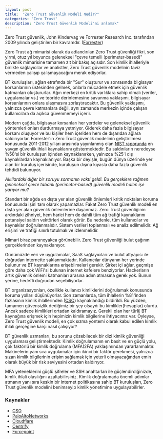 ```yaml
---
layout: post
title:  "Zero Trust Güvenlik Modeli Nedir?"
categories: "Zero Trust"
description: "Zero Trust Güvenlik Modeli'ni anlamak"
---
```


Zero Trust güvenlik, John Kindervag ve Forrester Research Inc. tarafından 2009 yılında geliştirilen bir kavramdır. ([Forrester](http://www.virtualstarmedia.com/downloads/Forrester_zero_trust_DNA.pdf))

Zero Trust ağ mimarisi olarak da adlandırılan Zero Trust güvenliği fikri, son yirmi, otuz yıl boyunca geleneksel "çevre temelli (perimeter-based)" güvenlik mimarisine tamamen zıt bir bakış açısıdır. Son kimlik ihlalleriyle birlikte sağlayıcılar ve analistler, Zero Trust güvenlik modelinin taviz vermeden çalışıp çalışmayacağını merak ediyorlar.

BT kuruluşları, ağları etrafında bir "Sur" oluşturur ve sonrasında bilgisayar korsanlarının üstesinden gelmek, onlarla mücadele etmek için güvenlik katmanları oluştururlar. Ağın merkezi en kritik varlıklara sahip olmalı (veriler, uygulamalar vs.) ve teoride derinlemesine savunma yaklaşımı, bilgisayar korsanlarının onlara ulaşmasını zorlaştıracaktır. Bu güvenlik yaklaşımı, yalnızca çevre katmanlara değil, aynı zamanda merkezin içinde çalışan kullanıcılara da açıkca güvenmemeyi içerir.

Modern çağda, bilgisayar korsanları her yerdeler ve geleneksel güvenlik yöntemleri onları durdurmaya yetmiyor. Giderek daha fazla bilgisayar korsanı oluşuyor ve bu kişiler hem içeriden hem de dışarıdan ağlara saldırıyorlar. Forrester’ın Zero Trust güvenlik modelinin geliştirilmesi konusunda 2011-2012 yılları arasında yayınlanmış olan [NIST raporunda](https://www.nist.gov/sites/default/files/documents/2017/06/05/040813_forrester_research.pdf) en yaygın güvenlik ihlali kaynaklarını göstermektedir. Bu saldırıların neredeyse %50'si bir kuruluşun içinden kaynaklanırken, yalnızca %25'i dış kaynaklardan kaynaklanıyor. Başka bir deyişle, bugün dünya üzerinde yer alan bir kuruluş içerisinde, kuruluşun dışına kıyasla daha fazla güvenlik tehdidi bulunuyor. 

*Akıllardaki diğer bir soruyu sormanın vakti geldi. Bu gerçeklere rağmen geleneksel çevre tabanlı (perimeter-based) güvenlik modeli halen işe yarıyor mu?*

Standart bir ağda en dışta yer alan güvenlik önlemleri kritik noktaları koruma konusunda işini tam olarak yapamazlar. Fakat Zero Trust güvenlik modeli en dışta yer alan güvenlik önlemlerine dayanmaz. Zero Trust güvenliğinin ardındaki zihniyet, hem harici hem de dahili tüm ağ trafiği kaynaklarını potansiyel saldırı vektörleri olarak görür. Bu nedenle, tüm kullanıcılar ve kaynaklar doğrulanmalıdır. Sistem verileri toplanmalı ve analiz edilmelidir. Ağ erişimi ve trafiği sınırlı tutulmalı ve izlenmelidir. 

Mimari biraz paranoyakca görünebilir. Zero Trust güvenliği bulut çağının gerçeklerinden kaynaklanıyor. 

Günümüzde veri ve uygulamalar, SaaS sağlayıcıları ve bulut altyapısı ile doğrudan internette saklanmaktadır. Kullanıcılar dünyanın her yerinde bulunur ve BT kaynaklarına erişebilmeleri gerekir. Şirket içi ağlar, geçmişe göre daha çok WiFi'si bulunan internet kafelere benziyorlar. Hackerların artık güvenlik önlemi katmanları arasına adım atmasına gerek yok. Bunun yerine, hedefli doğrudan seçebiliyorlar. 

BT organizasyonları, özellikle kullanıcı kimliklerini doğrulamak konusunda koruma yolları düşünüyorlar. Son zamanlarda, tüm ihlallerin %81'inden fazlasının kimlik ihlallerinden ([CSO](https://www.cso.com.au/mediareleases/29642/hacked-passwords-cause-81-of-data-breaches/)) kaynaklandığı bildirildi. Bu yüzden, tamamen güvensizlik dediğimiz bir şey olsaydı bu kimlikler(hesaplar) olurdu. Ancak sadece kimlikleri ortadan kaldıramayız. Gerekli olan her türlü BT kaynağına erişmek için hepimizin kimlik bilgilerine ihtiyacımız var. Öyleyse, Zero Trust güvenlik modeli, en çok sızma yöntemi olarak kabul edilen kimlik ihlali gerçeğine karşı nasıl çalışıyor?

BT güvenlik uzmanları, bu sorunu çözebilecek bir dizi kimlik güvenliği uygulaması geliştirmektedir. Kimlik doğrulamanın en basit ve en güçlü yolu, çok faktörlü bir kimlik doğrulama (MFA(2FA) yaklaşımından yararlanmaktır. Makinelerin yanı sıra uygulamalar için ikinci bir faktör gerekmesi, yalnızca sızan kimlik bilgilerinin erişim sağlamak için yeterli olmayacağından emin olarak büyük bir risk seviyesini ortadan kaldırıyor.

MFA yeteneklerini güçlü şifreler ve SSH anahtarları ile güçlendirdiğinizde, kimlik ihlali olasılığını azaltabilirsiniz. Kimlik doğrulamada önemli adımlar atmanın yanı sıra keskin bir internet politikasına sahip BT kuruluşları, Zero Trust güvenlik modelini benimseyip kimlik yönetimine uygulayabilirler. 

### Kaynaklar

* [CSO](https://www.cso.com.au/mediareleases/29642/hacked-passwords-cause-81-of-data-breaches/)
* [PaloAltoNetworks](https://www.paloaltonetworks.com/cyberpedia/what-is-a-zero-trust-architecture)
* [Cloudflare](https://www.cloudflare.com/learning/security/glossary/what-is-zero-trust/)
* [Centrify](https://www.centrify.com/education/what-is-zero-trust-privilege/)
* [Forcepoint](https://www.forcepoint.com/cyber-edu/zero-trust)